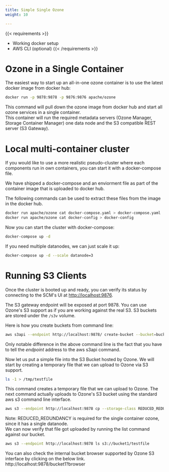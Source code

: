 ```yaml
---
title: Simple Single Ozone
weight: 10

---
```

<!---
  Licensed to the Apache Software Foundation (ASF) under one or more
  contributor license agreements.  See the NOTICE file distributed with
  this work for additional information regarding copyright ownership.
  The ASF licenses this file to You under the Apache License, Version 2.0
  (the "License"); you may not use this file except in compliance with
  the License.  You may obtain a copy of the License at

      http://www.apache.org/licenses/LICENSE-2.0

  Unless required by applicable law or agreed to in writing, software
  distributed under the License is distributed on an "AS IS" BASIS,
  WITHOUT WARRANTIES OR CONDITIONS OF ANY KIND, either express or implied.
  See the License for the specific language governing permissions and
  limitations under the License.
-->

{{< requirements >}}
 * Working docker setup
 * AWS CLI (optional)
{{< /requirements >}}

# Ozone in a Single Container

The easiest way to start up an all-in-one ozone container is to use the latest
docker image from docker hub:

```bash
docker run -p 9878:9878 -p 9876:9876 apache/ozone
```
This command will pull down the ozone image from docker hub and start all
ozone services in a single container. <br>
This container will run the required metadata servers (Ozone Manager, Storage
Container Manager) one data node  and the S3 compatible REST server
(S3 Gateway).

# Local multi-container cluster

If you would like to use a more realistic pseudo-cluster where each components
run in own containers, you can start it with a docker-compose file.

We have shipped a docker-compose and an enviorment file as part of the
container image  that is uploaded to docker hub.

The following commands can be used to extract these files from the image in the docker hub.
```bash
docker run apache/ozone cat docker-compose.yaml > docker-compose.yaml
docker run apache/ozone cat docker-config > docker-config
```

 Now you can start the cluster with docker-compose:

```bash
docker-compose up -d
```

If you need multiple datanodes, we can just scale it up:

```bash
docker-compose up -d --scale datanode=3
```

# Running S3 Clients

Once the cluster is booted up and ready, you can verify its status by
connecting to the SCM's UI at [http://localhost:9876](http://localhost:9876).

The S3 gateway endpoint will be exposed at port 9878. You can use Ozone's S3
support as if you are working against the real S3.  S3 buckets are stored under
the `/s3v` volume.

Here is how you create buckets from command line:

```bash
aws s3api --endpoint http://localhost:9878/ create-bucket --bucket=bucket1
```

Only notable difference in the above command line is the fact that you have
to tell the _endpoint_ address to the aws s3api command.

Now let us put a simple file into the S3 Bucket hosted by Ozone. We will
start by creating a temporary file that we can upload to Ozone via S3 support.
```bash
ls -1 > /tmp/testfile
 ```
 This command creates a temporary file that
 we can upload to Ozone. The next command actually uploads to Ozone's S3
 bucket using the standard aws s3 command line interface.

```bash
aws s3 --endpoint http://localhost:9878 cp --storage-class REDUCED_REDUNDANCY  /tmp/testfile  s3://bucket1/testfile
```
<div class="alert alert-info" role="alert">
Note: REDUCED_REDUNDANCY is required for the single container ozone, since it
 has a single datanode. </div>
We can now verify that file got uploaded by running the list command against
our bucket.

```bash
aws s3 --endpoint http://localhost:9878 ls s3://bucket1/testfile
```

<div class="alert alert-info" role="alert"> You can also check the internal
bucket browser supported by Ozone S3 interface by clicking on the below link.
<br>
</div>
http://localhost:9878/bucket1?browser
